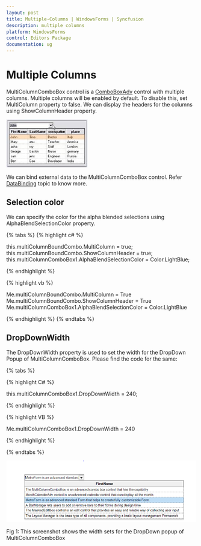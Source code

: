 ```yaml
---
layout: post
title: Multiple-Columns | WindowsForms | Syncfusion
description: multiple columns
platform: WindowsForms
control: Editors Package
documentation: ug
---
```


# Multiple Columns

MultiColumnComboBox control is a [ComboBoxAdv](/windowsforms/comboboxadv/overview) control with multiple columns. Multiple columns will be enabled by default. To disable this, set MultiColumn property to false. We can display the headers for the columns using ShowColumnHeader property. 

![](Overview_images/Overview_img325.jpeg) 

We can bind external data to the MultiColumnComboBox control. Refer [DataBinding](/windowsforms/multicolumncombobox/data-binding) topic to know more.

## Selection color

We can specify the color for the alpha blended selections using AlphaBlendSelectionColor property.

{% tabs %}
{% highlight c# %}

this.multiColumnBoundCombo.MultiColumn = true;
this.multiColumnBoundCombo.ShowColumnHeader = true;
this.multiColumnComboBox1.AlphaBlendSelectionColor = Color.LightBlue;

{% endhighlight %}

{% highlight vb %}

Me.multiColumnBoundCombo.MultiColumn = True
Me.multiColumnBoundCombo.ShowColumnHeader = True
Me.multiColumnComboBox1.AlphaBlendSelectionColor = Color.LightBlue

{% endhighlight %}
{% endtabs %}

## DropDownWidth

The DropDownWidth property is used to set the width for the DropDown Popup of MultiColumnComboBox. Please find the code for the same:

{% tabs %}

{% highlight C# %}

this.multiColumnComboBox1.DropDownWidth = 240;

{% endhighlight %}


{% highlight VB %}

Me.multiColumnComboBox1.DropDownWidth = 240

{% endhighlight %}

{% endtabs %}

![](Overview_images/Dropdownimage.png) 

 Fig 1: This screenshot shows the width sets for the DropDown popup of MultiColumnComboBox

 
